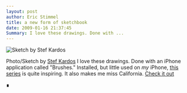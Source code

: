 ```yaml
---
layout: post
author: Eric Stimmel
title: a new form of sketchbook
date: 2009-01-16 21:37:45
Summary: I love these drawings. Done with ...
--- 
```



![Sketch by Stef Kardos](http://farm4.static.flickr.com/3389/3199887587\_8c7fa409cc\_m.jpg)

Photo/Sketch by [Stef Kardos](http://flickr.com/photos/stefsketches/) I love these drawings. Done with an iPhone application called "Brushes." Installed, but little used on *my* iPhone, [this series](http://flickr.com/photos/stefsketches/sets/72157607051336347/) is quite inspiring. It also makes me miss California. [Check it out](http://flickr.com/photos/stefsketches/sets/72157607051336347/)

∎

